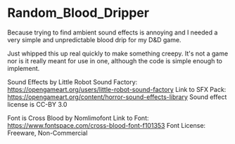 # Random_Blood_Dripper
Because trying to find ambient sound effects is annoying and I needed a very simple and unpredictable blood drip for my D&amp;D game.

Just whipped this up real quickly to make something creepy. It's not a game nor is it really meant for use in one, although the code is simple enough to implement.

Sound Effects by Little Robot Sound Factory: https://opengameart.org/users/little-robot-sound-factory
Link to SFX Pack: https://opengameart.org/content/horror-sound-effects-library
Sound effect license is CC-BY 3.0

Font is Cross Blood by Nomlimofont
Link to Font: https://www.fontspace.com/cross-blood-font-f101353
Font License: Freeware, Non-Commercial
